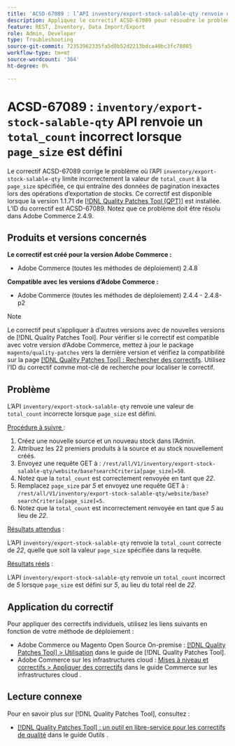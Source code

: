 ```yaml
---
title: 'ACSD-67089 : l’API inventory/export-stock-salable-qty renvoie un total_count incorrect lorsque page_size est défini'
description: Appliquez le correctif ACSD-67089 pour résoudre le problème d’Adobe Commerce en raison duquel l’API « inventory/export-stock-salable-qty » limite incorrectement la valeur « total_count » à la valeur « page_size » spécifiée, ce qui entraîne des données de pagination inexactes lors des opérations d’exportation de stocks.
feature: REST, Inventory, Data Import/Export
role: Admin, Developer
type: Troubleshooting
source-git-commit: 72353962335fa5d8b52d2213bdca40bc3fc78085
workflow-type: tm+mt
source-wordcount: '364'
ht-degree: 0%

---
```


# ACSD-67089 : `inventory/export-stock-salable-qty` API renvoie un `total_count` incorrect lorsque `page_size` est défini

Le correctif ACSD-67089 corrige le problème où l’API `inventory/export-stock-salable-qty` limite incorrectement la valeur de `total_count` à la `page_size` spécifiée, ce qui entraîne des données de pagination inexactes lors des opérations d’exportation de stocks. Ce correctif est disponible lorsque la version 1.1.71 de [[!DNL Quality Patches Tool (QPT)]](/help/tools/quality-patches-tool/quality-patches-tool-to-self-serve-quality-patches.md) est installée. L’ID du correctif est ACSD-67089. Notez que ce problème doit être résolu dans Adobe Commerce 2.4.9.

## Produits et versions concernés

**Le correctif est créé pour la version Adobe Commerce :**

* Adobe Commerce (toutes les méthodes de déploiement) 2.4.8

**Compatible avec les versions d’Adobe Commerce :**

* Adobe Commerce (toutes les méthodes de déploiement) 2.4.4 - 2.4.8-p2

>[!NOTE]
>
>Le correctif peut s’appliquer à d’autres versions avec de nouvelles versions de [!DNL Quality Patches Tool]. Pour vérifier si le correctif est compatible avec votre version d’Adobe Commerce, mettez à jour le package `magento/quality-patches` vers la dernière version et vérifiez la compatibilité sur la page [[!DNL Quality Patches Tool] : Rechercher des correctifs](https://experienceleague.adobe.com/tools/commerce-quality-patches/index.html). Utilisez l’ID du correctif comme mot-clé de recherche pour localiser le correctif.

## Problème

L’API `inventory/export-stock-salable-qty` renvoie une valeur de `total_count` incorrecte lorsque `page_size` est défini.

<u>Procédure à suivre </u> :

1. Créez une nouvelle source et un nouveau stock dans l’Admin.
1. Attribuez les 22 premiers produits à la source et au stock nouvellement créés.
1. Envoyez une requête GET à :
   `/rest/all/V1/inventory/export-stock-salable-qty/website/base?searchCriteria[page_size]=50`.
1. Notez que la `total_count` est correctement renvoyée en tant que *22*.
1. Remplacez `page_size` par *5* et envoyez une requête GET à :
   `/rest/all/V1/inventory/export-stock-salable-qty/website/base?searchCriteria[page_size]=5`.
1. Notez que la `total_count` est incorrectement renvoyée en tant que *5* au lieu de *22*.

<u>Résultats attendus</u> :

L’API `inventory/export-stock-salable-qty` renvoie la `total_count` correcte de *22*, quelle que soit la valeur `page_size` spécifiée dans la requête.

<u>Résultats réels</u> :

L’API `inventory/export-stock-salable-qty` renvoie un `total_count` incorrect de *5* lorsque `page_size` est défini sur *5*, au lieu du total réel de *22*.

## Application du correctif

Pour appliquer des correctifs individuels, utilisez les liens suivants en fonction de votre méthode de déploiement :

* Adobe Commerce ou Magento Open Source On-premise : [[!DNL Quality Patches Tool] > Utilisation](/help/tools/quality-patches-tool/usage.md) dans le guide de [!DNL Quality Patches Tool].
* Adobe Commerce sur les infrastructures cloud : [Mises à niveau et correctifs > Appliquer des correctifs](https://experienceleague.adobe.com/docs/commerce-cloud-service/user-guide/develop/upgrade/apply-patches.html) dans le guide Commerce sur les infrastructures cloud .

## Lecture connexe

Pour en savoir plus sur [!DNL Quality Patches Tool], consultez :

* [[!DNL Quality Patches Tool] : un outil en libre-service pour les correctifs de qualité](/help/tools/quality-patches-tool/quality-patches-tool-to-self-serve-quality-patches.md) dans le guide Outils .

